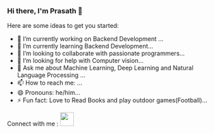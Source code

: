 ### Hi there, I'm Prasath 👋


Here are some ideas to get you started:

- 🔭 I’m currently working on Backend Development ...
- 🌱 I’m currently learning  Backend Development...
- 👯 I’m looking to collaborate with passionate programmers...
- 🤔 I’m looking for help with Computer vision...
- 💬 Ask me about Machine Learning, Deep Learning and Natural Language Processing ...
- 📫 How to reach me: ...
- 😄 Pronouns: he/him...
- ⚡ Fun fact: Love to Read Books and play outdoor games(Football)...

Connect with me :
<img height="32" width="32" src="https://cdn.jsdelivr.net/npm/simple-icons@v3/icons/LinkedIn.svg" />
